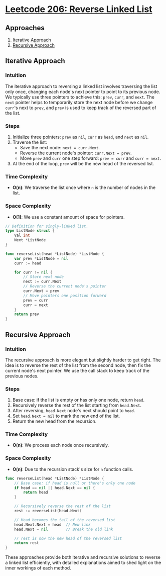 # [Leetcode 206: Reverse Linked List](https://leetcode.com/problems/reverse-linked-list/)

## Approaches
1. [Iterative Approach](#iterative-approach)
2. [Recursive Approach](#recursive-approach)

## Iterative Approach

### Intuition
The iterative approach to reversing a linked list involves traversing the list only once, changing each node's next pointer to point to its previous node. We typically use three pointers to achieve this: `prev`, `curr`, and `next`. The `next` pointer helps to temporarily store the next node before we change `curr`'s next to `prev`, and `prev` is used to keep track of the reversed part of the list.

### Steps
1. Initialize three pointers: `prev` as `nil`, `curr` as `head`, and `next` as `nil`.
2. Traverse the list:
   - Save the next node: `next = curr.Next`.
   - Reverse the current node's pointer: `curr.Next = prev`.
   - Move `prev` and `curr` one step forward: `prev = curr` and `curr = next`.
3. At the end of the loop, `prev` will be the new head of the reversed list.

### Time Complexity
- **O(n)**: We traverse the list once where `n` is the number of nodes in the list.

### Space Complexity
- **O(1)**: We use a constant amount of space for pointers.

```go
// Definition for singly-linked list.
type ListNode struct {
    Val int
    Next *ListNode
}

func reverseList(head *ListNode) *ListNode {
    var prev *ListNode = nil
    curr := head

    for curr != nil {
        // Store next node
        next := curr.Next
        // Reverse the current node's pointer
        curr.Next = prev
        // Move pointers one position forward
        prev = curr
        curr = next
    }
    return prev
}
```

## Recursive Approach

### Intuition
The recursive approach is more elegant but slightly harder to get right. The idea is to reverse the rest of the list from the second node, then fix the current node's next pointer. We use the call stack to keep track of the previous nodes.

### Steps
1. Base case: if the list is empty or has only one node, return `head`.
2. Recursively reverse the rest of the list starting from `head.Next`.
3. After reversing, `head.Next` node's next should point to `head`.
4. Set `head.Next = nil` to mark the new end of the list.
5. Return the new head from the recursion.

### Time Complexity
- **O(n)**: We process each node once recursively.

### Space Complexity
- **O(n)**: Due to the recursion stack's size for `n` function calls.

```go
func reverseList(head *ListNode) *ListNode {
    // Base case: if head is null or there's only one node
    if head == nil || head.Next == nil {
        return head
    }

    // Recursively reverse the rest of the list
    rest := reverseList(head.Next)

    // Head becomes the tail of the reversed list
    head.Next.Next = head  // New link
    head.Next = nil        // Break the old link

    // rest is now the new head of the reversed list
    return rest
}
```

These approaches provide both iterative and recursive solutions to reverse a linked list efficiently, with detailed explanations aimed to shed light on the inner workings of each method.

